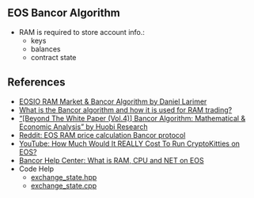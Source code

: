## EOS Bancor Algorithm
* RAM is required to store account info.:
	- keys
	- balances
	- contract state


## References
* [EOSIO RAM Market & Bancor Algorithm by Daniel Larimer](https://medium.com/@bytemaster/eosio-ram-market-bancor-algorithm-b8e8d4e20c73)
* [What is the Bancor algorithm and how it is used for RAM trading?](https://eosio.stackexchange.com/q/1317/167)
* [“[Beyond The White Paper (Vol.4)] Bancor Algorithm: Mathematical & Economic Analysis” by Huobi Research ](https://link.medium.com/g7Wsm41Xq8)
* [Reddit: EOS RAM price calculation Bancor protocol](https://www.reddit.com/r/eos/comments/8wsdrz/eos_ram_price_calculation_bancor_protocol/)
* [YouTube: How Much Would It REALLY Cost To Run CryptoKitties on EOS?](https://www.youtube.com/watch?v=EBC9MBybsCI)
* [Bancor Help Center: What is RAM, CPU and NET on EOS](https://support.bancor.network/hc/en-us/articles/360018325291-What-is-RAM-CPU-and-NET-on-EOS)
* Code Help
	- [exchange_state.hpp](https://github.com/abhi3700/eosio-playground/blob/master/libs/contracts/eosio.system/include/eosio.system/exchange_state.hpp)
	- [exchange_state.cpp](https://github.com/abhi3700/eosio-playground/blob/master/libs/contracts/eosio.system/src/exchange_state.cpp)